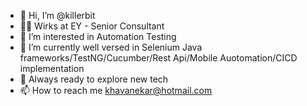 - 👋 Hi, I’m @killerbit
- 👨‍⚖️ Wirks at EY - Senior Consultant 
- 👀 I’m interested in Automation Testing
- 🌱 I’m currently well versed in Selenium Java frameworks/TestNG/Cucumber/Rest Api/Mobile Auotomation/CICD implementation
- 💞️ Always ready to explore new tech
- 📫 How to reach me khavanekar@hotmail.com

<!---
killerbit/killerbit is a ✨ special ✨ repository because its `README.md` (this file) appears on your GitHub profile.
You can click the Preview link to take a look at your changes.
--->
